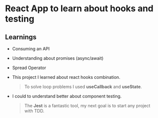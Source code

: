 # React App to learn about hooks and testing

## Learnings

- Consuming an API
- Understanding about promises (async/await)
- Spread Operator

- This project I learned about react hooks combination.
	> To solve loop problems I used **useCallback** and **useState**.

- I could to understand better about component testing.
	> The **Jest** is a fantastic tool, my next goal is to start any project with TDD.

